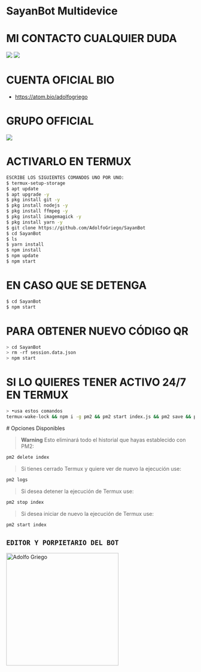 # SayanBot Multidevice

# MI CONTACTO CUALQUIER DUDA
<a href="http://wa.me/5218451003894" target="blank"><img src="https://img.shields.io/badge/AdolfoGriego-25D366?style=for-the-badge&logo=whatsapp&logoColor=white" /></a>
<a href="http://wa.me/15065022919" target="blank"><img src="https://img.shields.io/badge/@SayanBot-25D366?style=for-the-badge&logo=whatsapp&logoColor=white" /></a>

# CUENTA OFICIAL BIO

* https://atom.bio/adolfogriego

# GRUPO OFFICIAL
<a href="https://chat.whatsapp.com/CPkaPo74zCIHvqDUnYnA4q" target="blank"><img src="https://img.shields.io/badge/SAYANBOT_OFFICIAL_(𝙴𝚂)-25D366?style=for-the-badge&logo=whatsapp&logoColor=white" /></a>

# ACTIVARLO EN TERMUX
```bash
ESCRIBE LOS SIGUIENTES COMANDOS UNO POR UNO:
$ termux-setup-storage
$ apt update 
$ apt upgrade -y
$ pkg install git -y
$ pkg install nodejs -y
$ pkg install ffmpeg -y
$ pkg install imagemagick -y
$ pkg install yarn -y
$ git clone https://github.com/AdolfoGriego/SayanBot
$ cd SayanBot
$ ls
$ yarn install
$ npm install
$ npm update
$ npm start
```
# EN CASO QUE SE DETENGA
```bash
$ cd SayanBot
$ npm start
```
# PARA OBTENER NUEVO CÓDIGO QR
```bash
> cd SayanBot
> rm -rf session.data.json
> npm start
```
# SI LO QUIERES TENER ACTIVO 24/7 EN TERMUX
```bash
> •usa estos comandos
termux-wake-lock && npm i -g pm2 && pm2 start index.js && pm2 save && pm2 logs 
```
#️ Opciones Disponibles
> **Warning** Esto eliminará todo el historial que hayas establecido con PM2:
```bash 
pm2 delete index
``` 
> Si tienes cerrado Termux y quiere ver de nuevo la ejecución use:
```bash 
pm2 logs 
``` 
> Si desea detener la ejecución de Termux use:
```bash 
pm2 stop index
``` 
> Si desea iniciar de nuevo la ejecución de Termux use:
```bash 
pm2 start index
``` 

## `EDITOR Y PORPIETARIO DEL BOT` 
<a href="https://github.com/AdolfoGriego"><img src="https://github.com/AdolfoGriego.png" width="300" height="300" alt="Adolfo Griego"/></a>
